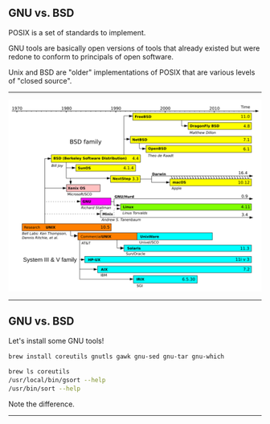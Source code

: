 ## GNU vs. BSD

POSIX is a set of standards to implement.

GNU tools are basically open versions of tools that already existed but were
redone to conform to principals of open software.

Unix and BSD are "older" implementations of POSIX that are various levels of
"closed source".

---

![Unix timeline](./img/unix_timeline.svg)

---

## GNU vs. BSD

Let's install some GNU tools!

```bash
brew install coreutils gnutls gawk gnu-sed gnu-tar gnu-which
```

```bash
brew ls coreutils
/usr/local/bin/gsort --help
/usr/bin/sort --help
```

Note the difference.

---
